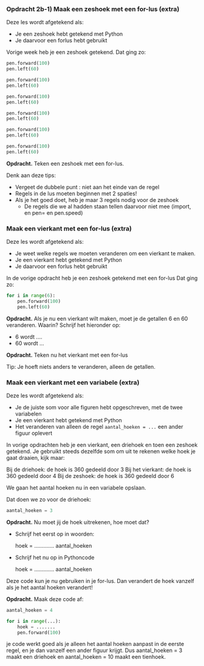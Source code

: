 

### Opdracht 2b-1) Maak een zeshoek met een for-lus (extra)

Deze les wordt afgetekend als:

- Je een zeshoek hebt getekend met Python
- Je daarvoor een forlus hebt gebruikt

Vorige week heb je een zeshoek getekend. Dat ging zo:

```python
pen.forward(100)
pen.left(60)

pen.forward(100)
pen.left(60)

pen.forward(100)
pen.left(60)

pen.forward(100)
pen.left(60)

pen.forward(100)
pen.left(60)

pen.forward(100)
pen.left(60)
```

**Opdracht.** Teken een zeshoek met een for-lus.

Denk aan deze tips:

* Vergeet de dubbele punt : niet aan het einde van de regel
* Regels in de lus moeten beginnen met 2 spaties!
* Als je het goed doet, heb je maar 3 regels nodig voor de zeshoek 
  * De regels die we al hadden staan tellen daarvoor niet mee (import, en pen= en pen.speed)



### Maak een vierkant met een for-lus (extra)

Deze les wordt afgetekend als:

- Je weet welke regels we moeten veranderen om een vierkant te maken.
- Je een vierkant hebt getekend met Python
- Je daarvoor een forlus hebt gebruikt

In de vorige opdracht heb je een zeshoek getekend met een for-lus Dat ging zo:

```python
for i in range(6):
    pen.forward(100)
    pen.left(60)
```

**Opdracht.** Als je nu een vierkant wilt maken, moet je de getallen 6 en 60 veranderen. Waarin? 
Schrijf het hieronder op:

* 6 wordt ....
* 60 wordt ...

**Opdracht.** Teken nu het vierkant met een for-lus

Tip: Je hoeft niets anders te veranderen, alleen de getallen.

### Maak een vierkant met een variabele (extra)

Deze les wordt afgetekend als:

- Je de juiste som voor alle figuren hebt opgeschreven, met de twee variabelen
- Je een vierkant hebt getekend met Python
- Het veranderen van alleen de regel `aantal_hoeken = ...` een ander figuur oplevert

In vorige opdrachten heb je een vierkant, een driehoek en toen een zeshoek getekend. Je gebruikt steeds dezelfde som om uit te rekenen welke hoek je gaat draaien, kijk maar:

Bij de driehoek: de hoek is 360 gedeeld door 3
Bij het vierkant: de hoek is 360 gedeeld door 4
Bij de zeshoek:  de hoek is 360 gedeeld door 6

We gaan het aantal hoeken nu in een variabele opslaan. 

Dat doen we zo voor de driehoek:

```python
aantal_hoeken = 3
```


**Opdracht.** Nu moet jij de hoek uitrekenen, hoe moet dat?

* Schrijf het eerst op in woorden:

  hoek = …………. aantal_hoeken

* Schrijf het nu op in Pythoncode

  hoek = …………. aantal_hoeken



Deze code kun je nu gebruiken in je for-lus. Dan verandert de hoek vanzelf als je het aantal hoeken verandert!

**Opdracht.** Maak deze code af:

```python
aantal_hoeken = 4

for i in range(...):
    hoek = .......
    pen.forward(100)
```

je code werkt goed als je alleen het aantal hoeken aanpast in de eerste regel, en je dan vanzelf een ander figuur krijgt. Dus aantal_hoeken = 3 maakt een driehoek en aantal_hoeken = 10 maakt een tienhoek.



















### 